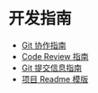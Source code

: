 # 开发指南

- [Git 协作指南](./git-workflow.md)
- [Code Review 指南](./how-to-review-code.md)
- [Git 提交信息指南](./how-to-write-commmit-message.md)
- [项目 Readme 模版](./sample-project-readme.md)
